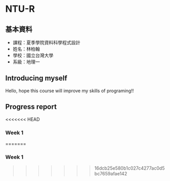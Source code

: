 ﻿# NTU-R

## 基本資料
* 課程：夏季學院資料科學程式設計<br />
* 姓名：林柏翰<br />
* 學校：國立台灣大學<br />
* 系級：地理一<br />

## Introducing myself
Hello, hope this course will improve my skills of programing!!

## Progress report

<<<<<<< HEAD

### Week 1

=======
### Week 1 
>>>>>>> 16dcb25e580b1c027c4277ac0d5bc7659afae142

